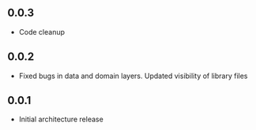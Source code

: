 ## 0.0.3

* Code cleanup

## 0.0.2

* Fixed bugs in data and domain layers. Updated visibility of library files

## 0.0.1

* Initial architecture release

